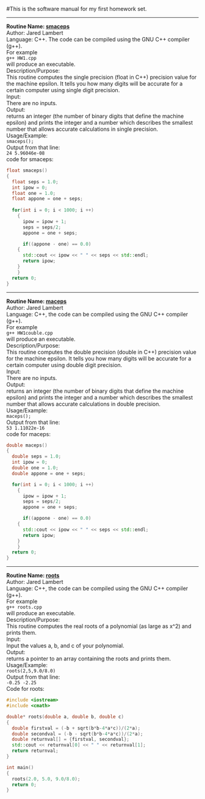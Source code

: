 #This is the software manual for my first homework set. 
*******************************************************
**Routine Name: [smaceps](https://github.com/Jaredcl1994/math4610/blob/master/homework1/HW1.cpp)**  
Author: Jared Lambert  
Language: C++. The code can be compiled using the GNU C++ compiler (g++).  
For example  
`g++ HW1.cpp`    
will produce an executable.   
Description/Purpose:   
This routine computes the single precision (float in C++) precision value for the machine epsilon. It tells you how many digits will be accurate for a certain computer using single digit precision.  
Input:  
There are no inputs.  
Output:   
returns an integer (the number of binary digits that define the machine epsilon) and prints the integer and a number which describes the smallest number that allows accurate calculations in single precision.    
Usage/Example:    
`smaceps();`      
Output from that line:    
`24 5.96046e-08`    
code for smaceps:    
```c++
float smaceps()
{
  float seps = 1.0;
  int ipow = 0;
  float one = 1.0;
  float appone = one + seps;
  
  for(int i = 0; i < 1000; i ++)
    {
      ipow = ipow + 1;
      seps = seps/2;
      appone = one + seps;

      if((appone - one) == 0.0)
	{
	  std::cout << ipow << " " << seps << std::endl;
	  return ipow;
	}
    }
  return 0;
}
```


********************************************************
**Routine Name: [maceps](https://github.com/Jaredcl1994/math4610/blob/master/homework1/HW1double.cpp)**  
Author: Jared Lambert  
Language: C++, the code can be compiled using the GNU C++ compiler (g++).  
For example  
`g++ HW1couble.cpp`    
will produce an executable.   
Description/Purpose:   
This routine computes the double precision (double in C++) precision value for the machine epsilon. It tells you how many digits will be accurate for a certain computer using double digit precision.  
Input:   
There are no inputs.  
Output:   
returns an integer (the number of binary digits that define the machine epsilon) and prints the integer and a number which describes the smallest number that allows accurate calculations in double precision.  
Usage/Example:  
`maceps();`    
Output from that line:  
`53 1.11022e-16`    
code for maceps:  
```c++
double maceps()
{
  double seps = 1.0;
  int ipow = 0;
  double one = 1.0;
  double appone = one + seps;

  for(int i = 0; i < 1000; i ++)
    {
      ipow = ipow + 1;
      seps = seps/2;
      appone = one + seps;

      if((appone - one) == 0.0)
	{
	  std::cout << ipow << " " << seps << std::endl;
	  return ipow;
	}
    }
  return 0;
}
```


********************************************************
**Routine Name: [roots](https://github.com/Jaredcl1994/math4610/blob/master/homework1/roots.cpp)**  
Author: Jared Lambert  
Language: C++, the code can be compiled using the GNU C++ compiler (g++).  
For example  
`g++ roots.cpp`      
will produce an executable.   
Description/Purpose:   
This routine computes the real roots of a polynomial (as large as x^2) and prints them.  
Input:   
Input the values a, b, and c of your polynomial.  
Output:   
returns a pointer to an array containing the roots and prints them.   
Usage/Example:  
`roots(2,5,9.0/8.0)`    
Output from that line:  
`-0.25 -2.25`    
Code for roots:  
```c++
#include <iostream>
#include <cmath>

double* roots(double a, double b, double c)
{
  double firstval = (-b + sqrt(b*b-4*a*c))/(2*a);
  double secondval = (-b - sqrt(b*b-4*a*c))/(2*a);
  double returnval[] = {firstval, secondval};
  std::cout << returnval[0] << " " << returnval[1];
  return returnval;
}

int main()
{
  roots(2.0, 5.0, 9.0/8.0);
  return 0;
}
```
